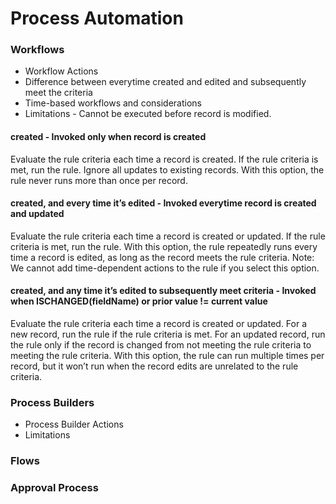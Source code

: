 # Process Automation

### Workflows

- Workflow Actions
- Difference between everytime created and edited and subsequently meet the criteria
- Time-based workflows and considerations
- Limitations - Cannot be executed before record is modified.

#### created - Invoked only when record is created
Evaluate the rule criteria each time a record is created. If the rule criteria is met, run the rule. Ignore all updates to existing records.
With this option, the rule never runs more than once per record.

#### created, and every time it’s edited - Invoked everytime record is created and updated
Evaluate the rule criteria each time a record is created or updated. If the rule criteria is met, run the rule.
With this option, the rule repeatedly runs every time a record is edited, as long as the record meets the rule criteria.
Note: We cannot add time-dependent actions to the rule if you select this option.

#### created, and any time it’s edited to subsequently meet criteria - Invoked when ISCHANGED(fieldName) or prior value != current value
Evaluate the rule criteria each time a record is created or updated.
For a new record, run the rule if the rule criteria is met.
For an updated record, run the rule only if the record is changed from not meeting the rule criteria to meeting the rule criteria.
With this option, the rule can run multiple times per record, but it won’t run when the record edits are unrelated to the rule criteria.

### Process Builders

- Process Builder Actions
- Limitations

### Flows

### Approval Process
